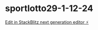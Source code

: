 # sportlotto29-1-12-24

[Edit in StackBlitz next generation editor ⚡️](https://stackblitz.com/~/github.com/waindayen/sportlotto29-1-12-24)